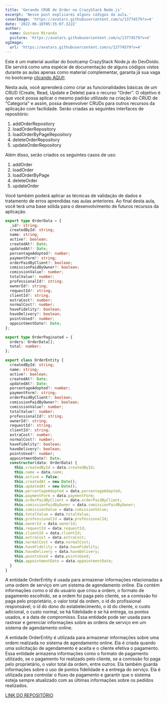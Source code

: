 ```yaml
---
title: 'Gerando CRUD de Order no CrazyStack Node.js'
excerpt: 'Nesse post explicarei alguns códigos da aula.'
coverImage: 'https://avatars.githubusercontent.com/u/13774579?v=4'
date: '2022-06-10T05:35:07.322Z'
author:
  name: Gustavo Miranda
  picture: 'https://avatars.githubusercontent.com/u/13774579?v=4'
ogImage:
  url: 'https://avatars.githubusercontent.com/u/13774579?v=4'
---
```

Este é um material auxiliar do bootcamp CrazyStack Node.js do DevDoido. Ele servirá como uma espécie de documentação de alguns códigos vistos durante as aulas apenas como material complementar, garanta já sua vaga no bootcamp [clicando AQUI!](https://crazystack.com.br).

Nesta aula, você aprenderá como criar as funcionalidades básicas de um CRUD (Create, Read, Update e Delete) para o recurso "Order". O objetivo é que você possa aplicar o mesmo padrão utilizado na criação do CRUD de "Categoria" e assim, possa desenvolver CRUDs para outros recursos da aplicação com facilidade. Serão criadas as seguintes interfaces de repositório:

1. addOrderRepository
2. loadOrderRepository
3. loadOrderByPageRepository
4. deleteOrderRepository
5. updateOrderRepository

Além disso, serão criados os seguintes casos de uso:

1. addOrder
2. loadOrder
3. loadOrderByPage
4. deleteOrder
5. updateOrder

Você também poderá aplicar as técnicas de validação de dados e tratamento de erros aprendidas nas aulas anteriores. Ao final desta aula, você terá uma base sólida para o desenvolvimento de futuros recursos da aplicação.

```typescript
export type OrderData = {
  _id?: string;
  createdById: string;
  name: string;
  active?: boolean;
  createdAt?: Date;
  updatedAt?: Date;
  percentageAdopted?: number;
  paymentForm?: string;
  orderPaidByClient?: boolean;
  comissionPaidByOwner?: boolean;
  comissionValue?: number;
  totalValue?: number;
  professionalId?: string;
  ownerId?: string;
  requestId?: string;
  clientId?: string;
  extraCost?: number;
  normalCost?: number;
  haveFidelity?: boolean;
  haveDelivery?: boolean;
  pointsUsed?: number;
  appointmentDate?: Date;
};

export type OrderPaginated = {
  orders: OrderData[];
  total: number;
};

export class OrderEntity {
  createdById: string;
  name: string;
  active?: boolean;
  createdAt?: Date;
  updatedAt?: Date;
  percentageAdopted?: number;
  paymentForm?: string;
  orderPaidByClient?: boolean;
  comissionPaidByOwner?: boolean;
  comissionValue?: number;
  totalValue?: number;
  professionalId?: string;
  ownerId?: string;
  requestId?: string;
  clientId?: string;
  extraCost?: number;
  normalCost?: number;
  haveFidelity?: boolean;
  haveDelivery?: boolean;
  pointsUsed?: number;
  appointmentDate?: Date;
  constructor(data: OrderData) {
    this.createdById = data.createdById;
    this.name = data.name;
    this.active = false;
    this.createdAt = new Date();
    this.updatedAt = new Date();
    this.percentageAdopted = data.percentageAdopted;
    this.paymentForm = data.paymentForm;
    this.orderPaidByClient = data.orderPaidByClient;
    this.comissionPaidByOwner = data.comissionPaidByOwner;
    this.comissionValue = data.comissionValue;
    this.totalValue = data.totalValue;
    this.professionalId = data.professionalId;
    this.ownerId = data.ownerId;
    this.requestId = data.requestId;
    this.clientId = data.clientId;
    this.extraCost = data.extraCost;
    this.normalCost = data.normalCost;
    this.haveFidelity = data.haveFidelity;
    this.haveDelivery = data.haveDelivery;
    this.pointsUsed = data.pointsUsed;
    this.appointmentDate = data.appointmentDate;
  }
}

``` 
A entidade OrderEntity é usada para armazenar informações relacionadas a uma ordem de serviço em um sistema de agendamento online. Ela contém informações como o id do usuário que criou a ordem, o formato de pagamento escolhido, se a ordem foi paga pelo cliente, se a comissão foi paga pelo proprietário, o valor total da ordem, o id do profissional responsável, o id do dono do estabelecimento, o id do cliente, o custo adicional, o custo normal, se há fidelidade e se há entrega, os pontos usados, e a data de compromisso. Essa entidade pode ser usada para rastrear e gerenciar informações sobre as ordens de serviço em um sistema de agendamento online.

A entidade OrderEntity é utilizada para armazenar informações sobre uma ordem realizada no sistema de agendamento online. Ela é criada quando uma solicitação de agendamento é aceita e o cliente efetiva o pagamento. Essa entidade armazena informações como o formato de pagamento utilizado, se o pagamento foi realizado pelo cliente, se a comissão foi paga pelo proprietário, o valor total da ordem, entre outros. Ela também guarda informações sobre o uso de pontos fidelidade e a entrega do serviço. Ela é utilizada para controlar o fluxo de pagamento e garantir que o sistema esteja sempre atualizado com as últimas informações sobre os pedidos realizados.


[LINK DO REPOSITÓRIO](https://github.com/gumiranda/CrazyStackNodeJs)